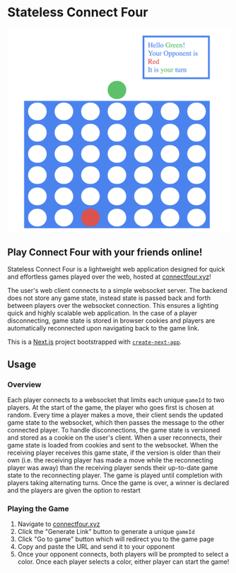 # Stateless Connect Four

![Connect Four UI](</public/Screenshot 2024-04-30 at 1.42.36 PM.png>)

## Play Connect Four with your friends online!

Stateless Connect Four is a lightweight web application designed for quick and effortless games played over the web, hosted at [connectfour.xyz](https://connectfour.xyz)!

The user's web client connects to a simple websocket server. The backend does not store any game state, instead state is passed back and forth between players over the websocket connection. This ensures a lighting quick and highly scalable web application. In the case of a player disconnecting, game state is stored in browser cookies and players are automatically reconnected upon navigating back to the game link.

This is a [Next.js](https://nextjs.org/) project bootstrapped with [`create-next-app`](https://github.com/vercel/next.js/tree/canary/packages/create-next-app).

## Usage

### Overview
Each player connects to a websocket that limits each unique `gameId` to two players. At the start of the game, the player who goes first is chosen at random. Every time a player makes a move, their client sends the updated game state to the websocket, which then passes the message to the other connected player. To handle disconnections, the game state is versioned and stored as a cookie on the user's client. When a user reconnects, their game state is loaded from cookies and sent to the websocket. When the receiving player receives this game state, if the version is older than their own (i.e. the receiving player has made a move while the reconnecting player was away) than the receiving player sends their up-to-date game state to the reconnecting player.  The game is played until completion with players taking alternating turns. Once the game is over, a winner is declared and the players are given the option to restart

### Playing the Game
1. Navigate to [connectfour.xyz](https://connectfour.xyz)
2. Click the "Generate Link" button to generate a unique `gameId`
3. Click "Go to game" button which will redirect you to the game page
4. Copy and paste the URL and send it to your opponent
5. Once your opponent connects, both players will be prompted to select a color. Once each player selects a color, either player can start the game!
